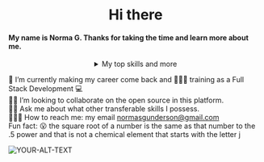 <h1 align="center"> Hi there </h2>


<h4>My name is Norma G. Thanks for taking the time and learn more about me.</h4>

<details align="center">
<summary>My top skills and more</summary>

| Rank | THING-TO-RANK |
|-----:|---------------|
|   -  |  React        |
|   1  |  JS           |
|   2  |  HTML         |
|   3  |  CSS          |
| next |  Redux        |

</details>

🔭 I’m currently making my career come back and 👩🏻‍🎓 training as a Full Stack Development 💻 <br /> 
👨‍💻 I’m looking to collaborate on the open source in this platform. <br />
🧘‍♂️ Ask me about what other transferable skills I possess. <br />
🙈🙉🙊 How to reach me: my email normasgunderson@gmail.com <br />
 Fun fact: 😮 the square root of a number is the same as that number to the .5 power and that is not a chemical element that starts with the letter j <br />

<!--
**HolaWorldWideWeb/HolaWorldWideWeb** is a ✨ _special_ ✨ repository because its `README.md` (this file) appears on your GitHub profile.

Here are some ideas to get you started:

- 🔭 I’m currently making my career come back and 👩🏻‍🎓 training as a Full Stack Development 💻  
- 👯 I’m looking to collaborate on the open source in this platform. 
- 💬 Ask me about what other skills I possess
- 📫 How to reach me: my email normasgunderson@gmail.com
- ⚡ Fun fact: the square root of a number is the same as that number to the .5 power and that is not a chemical element that starts with the letter j
-->


<picture>
 <source media="(prefers-color-scheme: dark)" srcset="YOUR-DARKMODE-IMAGE">
 <source media="(prefers-color-scheme: light)" srcset="YOUR-LIGHTMODE-IMAGE">
 <img alt="YOUR-ALT-TEXT" src="YOUR-DEFAULT-IMAGE">
</picture>
